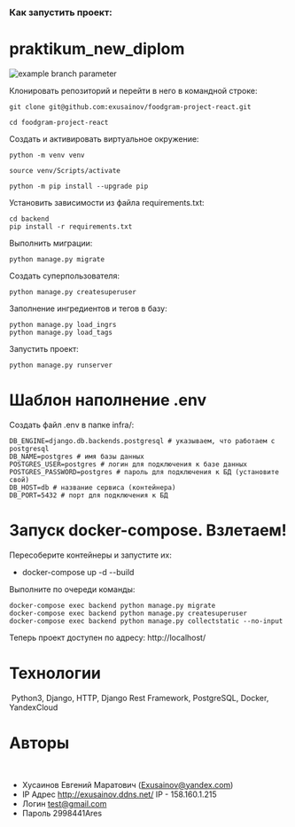 ### Как запустить проект:

# praktikum_new_diplom
![example branch parameter](https://github.com/exusainov/foodgram-project-react/actions/workflows/foodgram_workflow.yml/badge.svg?branch=master)

Клонировать репозиторий и перейти в него в командной строке:

```
git clone git@github.com:exusainov/foodgram-project-react.git
```

```
cd foodgram-project-react
```

Cоздать и активировать виртуальное окружение:

```
python -m venv venv
```

```
source venv/Scripts/activate
```

```
python -m pip install --upgrade pip
```

Установить зависимости из файла requirements.txt:

```
cd backend
pip install -r requirements.txt
```

Выполнить миграции:

```
python manage.py migrate
```
Создать суперпользователя:
​
```
python manage.py createsuperuser
```

Заполнение ингредиентов и тегов в базу:
```
python manage.py load_ingrs
python manage.py load_tags
```

Запустить проект:

```
python manage.py runserver
```
# Шаблон наполнение .env

Создать файл .env в папке infra/:

```
DB_ENGINE=django.db.backends.postgresql # указываем, что работаем с postgresql
DB_NAME=postgres # имя базы данных
POSTGRES_USER=postgres # логин для подключения к базе данных
POSTGRES_PASSWORD=postgres # пароль для подключения к БД (установите свой)
DB_HOST=db # название сервиса (контейнера)
DB_PORT=5432 # порт для подключения к БД 
```

# Запуск docker-compose. Взлетаем!

Пересоберите контейнеры и запустите их:


* docker-compose up -d --build

Выполните по очереди команды:

```
docker-compose exec backend python manage.py migrate
docker-compose exec backend python manage.py createsuperuser
docker-compose exec backend python manage.py collectstatic --no-input
```

Теперь проект доступен по адресу: http://localhost/


# Технологии
​
Python3, Django, HTTP, Django Rest Framework, PostgreSQL, Docker, YandexCloud
​

# Авторы
​
- Хусаинов Евгений Маратович (Exusainov@yandex.com)
- IP Адрес http://exusainov.ddns.net/  IP - 158.160.1.215
- Логин test@gmail.com
- Пароль 2998441Ares
